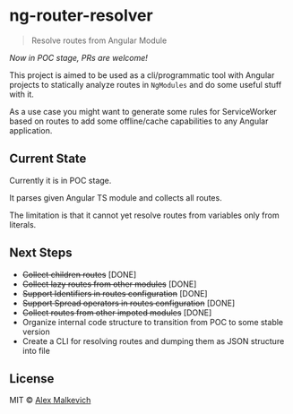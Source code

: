 # ng-router-resolver

> Resolve routes from Angular Module

_Now in POC stage, PRs are welcome!_

This project is aimed to be used as a cli/programmatic tool with Angular projects
to statically analyze routes in `NgModules` and do some useful stuff with it.

As a use case you might want to generate some rules for ServiceWorker based on routes
to add some offline/cache capabilities to any Angular application.

## Current State

Currently it is in POC stage.

It parses given Angular TS module and collects all routes.

The limitation is that it cannot yet resolve routes from variables only from literals.

## Next Steps

- ~~Collect children routes~~ [DONE]
- ~~Collect lazy routes from other modules~~ [DONE]
- ~~Support Identifiers in routes configuration~~ [DONE]
- ~~Support Spread operators in routes configuration~~ [DONE]
- ~~Collect routes from other impoted modules~~ [DONE]
- Organize internal code structure to transition from POC to some stable version
- Create a CLI for resolving routes and dumping them as JSON structure into file

## License

MIT © [Alex Malkevich](malkevich.alex@gmail.com)
